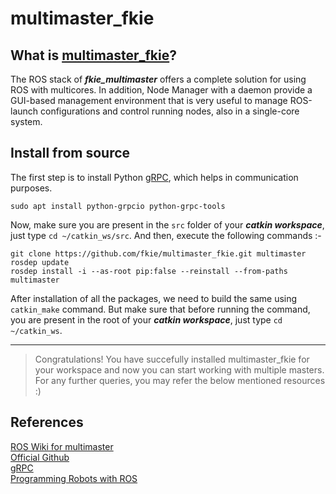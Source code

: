 # multimaster_fkie
## What is [multimaster_fkie](http://wiki.ros.org/multimaster_fkie)?
The ROS stack of ***fkie_multimaster*** offers a complete solution for using ROS with multicores. In addition, Node Manager with a daemon provide a GUI-based management environment that is very useful to manage ROS-launch configurations and control running nodes, also in a single-core system.

## Install from source
The first step is to install Python [gRPC](https://grpc.io/), which helps in communication purposes.
```
sudo apt install python-grpcio python-grpc-tools
```
Now, make sure you are present in the `src` folder of your ***catkin workspace***, just type `cd ~/catkin_ws/src`. And then, execute the following commands :-
```
git clone https://github.com/fkie/multimaster_fkie.git multimaster
rosdep update
rosdep install -i --as-root pip:false --reinstall --from-paths multimaster
```
After installation of all the packages, we need to build the same using `catkin_make` command. But make sure that before running the command, you are present in the root of your ***catkin workspace***, just type `cd ~/catkin_ws`.
***
> Congratulations! You have succefully installed multimaster_fkie for your workspace and now you can start working with multiple masters. For any further queries, you may refer the below mentioned resources :)

## References
[ROS Wiki for multimaster](http://wiki.ros.org/multimaster_fkie)  
[Official Github](https://github.com/fkie/multimaster_fkie)  
[gRPC](https://grpc.io/)  
[Programming Robots with ROS](../Programming_Robots_with_ROS.pdf)
